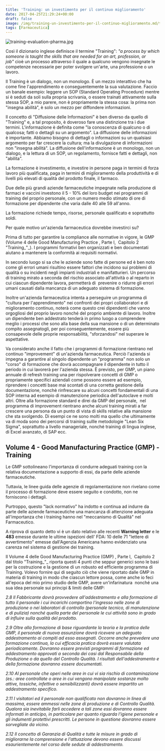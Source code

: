 ```yaml
---
title: 'Training: un investimento per il continuo miglioramento'
date: 2017-04-25T21:29:24+00:00
draft: false
image: /img/training-un-investimento-per-il-continuo-miglioramento.md/training-evaluation-pharma.jpg
tags: [Farmaceutica]
---
```


![training-evaluation-pharma.jpg](/img/training-un-investimento-per-il-continuo-miglioramento.md/training-evaluation-pharma.jpg)

Così il dizionario inglese definisce il termine "Training": _"a process by which someone is taught the skills that are needed for an art, profession, or job"_ cioè un processo attraverso il quale a qualcuno vengono insegnate le competenze necessarie per poter svolgere un'arte, una professione o un lavoro.

Il Training è un dialogo, non un monologo. È un mezzo interattivo che ha come fine l'apprendimento e conseguentemente la sua valutazione. Faccio un banale esempio: leggere un SOP (Standard Operating Procedure) mentre si è seduti da soli sulla propria scrivania, o essere trainati attivamente sulla stessa SOP, a mio parere, non è propriamente la stessa cosa: la prima non "insegna abilità", è solo un mezzo per diffondere informazioni.

Il concetto di "Diffusione delle Informazioni" è ben diverso da quello di "Training" e, a tal proposito, è doveroso fare una distinzione tra i due termini. L'informazione è definita come "la conoscenza di qualcuno o di qualcosa; fatti o dettagli su un argomento". La diffusione delle informazioni è importante. Abbiamo bisogno di dettagli o informazioni su un qualsiasi argomento per far crescere la cultura; ma la divulgazione di informazioni non "insegna abilità". La diffusione dell'informazione è un monologo, non un dialogo, e la lettura di un SOP, un regolamento, fornisce fatti e dettagli, non "abilita".

La formazione è investimento, e investire in persone paga in termini di forza lavoro più qualificata, paga in termini di miglioramento della produttività e di livelli più elevati di qualità del prodotto finale, il farmaco.

Due delle più grandi aziende farmaceutiche impegnate nella produzione di farmaci e vaccini investono il 5 - 10% del loro budget nei programmi di training del proprio personale, con un numero medio stimato di ore di formazione per dipendente che varia dalle 40 alle 59 all'anno.

La formazione richiede tempo, risorse, personale qualificato e soprattutto soldi.

Per quale motivo un'azienda farmaceutica dovrebbe investirci su?

Prima di tutto per garantire la compliance alle normative in vigore, le GMP (Volume 4 delle Good Manufacturing Practice , Parte I,  Capitolo 2 "Training_"_). I programmi formativi ben organizzati e ben documentati aiutano a mantenere la conformità ai requisiti normativi.

In secondo luogo si sa che le aziende sono fatte di persone ed è ben noto come gli errori umani risultino essere fattori che incidono sui problemi di qualità o su incidenti negli impianti industriali e manifatturieri. Un percorso di training mirato a seconda del rischio associato all'attività o al reparto in cui ciascun dipendente lavora, permetterà di  prevenire o ridurre gli errori umani causati dalla mancanza di un adeguato sistema di formazione.

Inoltre un'azienda farmaceutica intenta a perseguire un programma di "cultura per l'apprendimento" nei confronti dei propri collaboratori e di miglioramento continuo, noterà come questo crei dipendenti che vanno orgogliosi del proprio lavoro nonché del proprio ambiente di lavoro. Inoltre un dipendente ben addestrato tenderà in primo luogo a comprendere meglio i processi che sono alla base della sua mansione o di un determinato compito assegnatogli, per poi conseguentemente, essere più consapevole delle proprie responsabilità, "sforzandosi" nel superare le aspettative.

Va considerato anche il fatto che i programmi di formazione rientrano nel continuo "improvement" di un'azienda farmaceutica. Perciò l'azienda si impegna a garantire al singolo dipendente un "programma" non solo un "corso" di formazione che dovrà accompagnare il dipendente in tutto il periodo in cui lavorerà per l'azienda stessa. È previsto, per GMP, un piano annuale di refresh training una per rispolverare concetti di GMP o propriamente specifici aziendali come possono essere ad esempio, riprendere i concetti base mai scontati di una corretta gestione della documentazione, nonchè rinfrescare su alcuni concetti fondamentali di una SOP interna ad esempio di manutenzione periodica dell'autoclave e molti altri. Oltre alla formazione standard e direi da GMP del personale,  nel programma di improvement rientrano anche alcuni training mirati a far crescere una persona da un punto di vista di skills relative alla mansione che sta svolgendo. Di esempi ce ne sono molti ma quello che ultimamente va di moda sono dei percorsi di training sullle metodologie "Lean Six Sigma", soprattutto a livello manageriale, nonché training di lingua inglese, di Excel avanzato, di SAP ecc.

Volume 4 - Good Manufacturing Practice (GMP) - Training
-------------------------------------------------------

Le GMP sottolineano l'importanza di condurre adeguati training con la relativa documentazione a supporto di essi, da parte delle aziende farmaceutiche.

Tuttavia, le linee guida delle agenzie di regolamentazione non rivelano come il processo di formazione deve essere seguito e condotto, non ne forniscono i dettagli.

Purtroppo, questo "lack normativo" ha indotto e continua ad indurre da parte delle aziende farmaceutiche una mancanza di attenzione adeguata all'importanza che i training hanno nel "meccanismo di Qualità" nel Farmaceutico.

A riprova di quanto detto vi è un dato relativo alle recenti **Warning letter** e le **483** emesse durante le ultime ispezioni dell' FDA: 10 delle 71 "lettere di avvertimento" emesse dall'Agenzia Americana hanno evidenziato una carenza nel sistema di gestione dei training.

Il Volume 4 delle Good Manufacturing Practice (GMP) , Parte I,  Capitolo 2 dal titolo "Training_"_ riporta questi 4 punti che seppur generici sono le basi per la costruzione e la gestione di un robusto ed efficiente programma di Training. Volevo fornire qui di seguito ciò che viene riportato dalle GMP in materia di training in modo che ciascun lettore possa, come anche io feci all'epoca del mio primo studio delle GMP, avere un'infarinatura  nonché una sua idea personale sui principi & limiti delle GMP:

_2.8 Il Fabbricante dovrà provvedere all'addestramento e alla formazione di tutto il personale i cui incarichi comportino l'ingresso nelle zone di produzione o nei laboratori di controllo (personale tecnico, di manutenzione e di pulizia) nonché quella parte del personale le cui attività sono in grado di influire sulla qualità del prodotto._

_2.9 Oltre alla formazione di base riguardante la teoria e la pratica delle GMP, il personale di nuova assunzione dovrà ricevere un adeguato addestramento ai compiti ad esso assegnati. Occorre anche prevedere una formazione continua, la cui efficacia pratica dovrà essere valutata periodicamente. Dovranno essere previsti programmi di formazione ed addestramento approvati a seconda dei casi dal Responsabile della Produzione o da quello del Controllo Qualità. I risultati dell'addestramento e della formazione dovranno essere documentati._

_2.10 Al personale che operi nelle aree in cui vi sia rischio di contaminazione (es.: aree controllate o aree in cui vengono manipolate sostanze molto attive, tossiche, infettive o sensibilizzanti) dovrà essere impartito un addestramento specifico._

_2.11 I visitatori ed il personale non qualificato non dovranno in linea di massima, essere ammessi nelle zone di produzione e di Controllo Qualità. Qualora sia inevitabile farli accedere a tali zone essi dovranno essere informati in anticipo, in particolare per quanto riguarda l'igiene personale e gli indumenti protettivi prescritti. Le persone in questione dovranno essere sorvegliate da vicino._

_2.12 Il concetto di Garanzia di Qualità e tutte le misure in grado di migliorarne la comprensione e l'attuazione devono essere discussi esaurientemente nel corso delle sedute di addestramento._